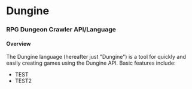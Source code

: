 # Dungine
### RPG Dungeon Crawler API/Language

#### Overview
The Dungine language (hereafter just "Dungine") is a tool for quickly and easily creating games using the Dungine API.
Basic features include:
 + TEST
 + TEST2
